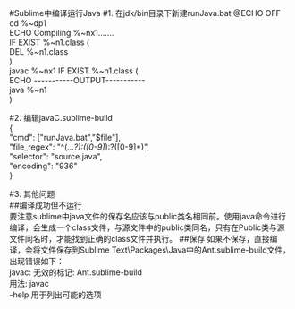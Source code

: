 #Sublime中编译运行Java
#1. 在jdk/bin目录下新建runJava.bat
@ECHO OFF  
cd %~dp1  
ECHO Compiling %~nx1.......  
IF EXIST %~n1.class (  
  DEL %~n1.class  
)  
javac %~nx1
IF EXIST %~n1.class (  
  ECHO -----------OUTPUT-----------  
  java %~n1  
) 

#2. 编辑javaC.sublime-build  
{  
	"cmd": ["runJava.bat","$file"],  
	"file_regex": "^(...*?):([0-9]*):?([0-9]*)",  
	"selector": "source.java",  
	"encoding": "936"  
}

#3. 其他问题  
##编译成功但不运行  
要注意sublime中java文件的保存名应该与public类名相同前。使用java命令进行编译，会生成一个class文件，与源文件中的public类同名，只有在Public类与源文件同名时，才能找到正确的class文件并执行。
##保存
如果不保存，直接编译，会将文件保存到Sublime Text\Packages\Java中的Ant.sublime-build文件，出现错误如下：  
javac: 无效的标记: Ant.sublime-build  
用法: javac <options> <source files>  
-help 用于列出可能的选项
